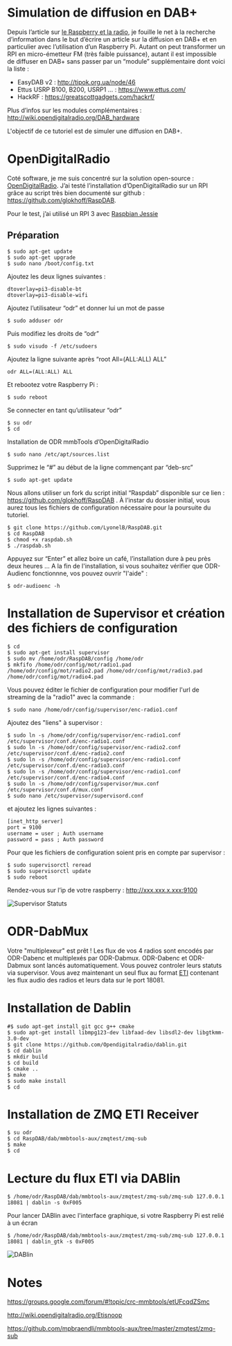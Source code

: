 # Simulation de diffusion en DAB+

Depuis l’article sur [le Raspberry et la radio](https://technic2radio.fr/raspberry-pi-radio/), je fouille le net à la recherche d’information dans le but d’écrire un article sur la diffusion en DAB+ et en particulier avec l’utilisation d’un Raspberry Pi. Autant on peut transformer un RPI en micro-émetteur FM (très faible puissance), autant il est impossible de diffuser en DAB+ sans passer par un “module” supplémentaire dont voici la liste :

- EasyDAB v2 : http://tipok.org.ua/node/46
- Ettus USRP B100, B200, USRP1 … : https://www.ettus.com/
- HackRF : https://greatscottgadgets.com/hackrf/

Plus d’infos sur les modules complémentaires :
http://wiki.opendigitalradio.org/DAB_hardware

L'objectif de ce tutoriel est de simuler une diffusion en DAB+. 

# OpenDigitalRadio

Coté software, je me suis concentré sur la solution open-source : [OpenDigitalRadio](http://www.opendigitalradio.org/). J’ai testé l’installation d’OpenDigitalRadio sur un RPI grâce au script très bien documenté sur github : https://github.com/glokhoff/RaspDAB.

Pour le test, j’ai utilisé un RPI 3 avec [Raspbian Jessie](http://downloads.raspberrypi.org/raspbian/images/raspbian-2017-07-05/)

## Préparation

    $ sudo apt-get update
    $ sudo apt-get upgrade
    $ sudo nano /boot/config.txt

Ajoutez les deux lignes suivantes :

    dtoverlay=pi3-disable-bt
    dtoverlay=pi3-disable-wifi

Ajoutez l’utilisateur “odr” et donner lui un mot de passe

    $ sudo adduser odr

Puis modifiez les droits de “odr”

    $ sudo visudo -f /etc/sudoers

Ajoutez la ligne suivante après “root All=(ALL:ALL) ALL”

    odr ALL=(ALL:ALL) ALL

Et rebootez votre Raspberry Pi :

    $ sudo reboot

Se connecter en tant qu’utilisateur “odr”

    $ su odr
    $ cd

Installation de ODR mmbTools d’OpenDigitalRadio

    $ sudo nano /etc/apt/sources.list

Supprimez le “#” au début de la ligne commençant par “deb-src”

    $ sudo apt-get update

Nous allons utiliser un fork du script initial “Raspdab” disponible sur ce lien : https://github.com/glokhoff/RaspDAB . À l’instar du dossier initial, vous aurez tous les fichiers de configuration nécessaire pour la poursuite du tutoriel.

    $ git clone https://github.com/LyonelB/RaspDAB.git
    $ cd RaspDAB
    $ chmod +x raspdab.sh
    $ ./raspdab.sh

Appuyez sur “Enter” et allez boire un café, l’installation dure à peu près deux heures …
A la fin de l'installation, si vous souhaitez vérifier que ODR-Audienc fonctionnne, vos pouvez ouvrir "l'aide" :

    $ odr-audioenc -h

# Installation de Supervisor et création des fichiers de configuration

    $ cd
    $ sudo apt-get install supervisor
    $ sudo mv /home/odr/RaspDAB/config /home/odr
    $ mkfifo /home/odr/config/mot/radio1.pad /home/odr/config/mot/radio2.pad /home/odr/config/mot/radio3.pad /home/odr/config/mot/radio4.pad
    
Vous pouvez éditer le fichier de configuration pour modifier l'url de streaming de la "radio1" avec la commande : 

    $ sudo nano /home/odr/config/supervisor/enc-radio1.conf
    
Ajoutez des "liens" à supervisor :

    $ sudo ln -s /home/odr/config/supervisor/enc-radio1.conf /etc/supervisor/conf.d/enc-radio1.conf
    $ sudo ln -s /home/odr/config/supervisor/enc-radio2.conf /etc/supervisor/conf.d/enc-radio2.conf
    $ sudo ln -s /home/odr/config/supervisor/enc-radio1.conf /etc/supervisor/conf.d/enc-radio3.conf
    $ sudo ln -s /home/odr/config/supervisor/enc-radio1.conf /etc/supervisor/conf.d/enc-radio4.conf
    $ sudo ln -s /home/odr/config/supervisor/mux.conf /etc/supervisor/conf.d/mux.conf
    $ sudo nano /etc/supervisor/supervisord.conf

et ajoutez les lignes suivantes :

    [inet_http_server]
    port = 9100
    username = user ; Auth username
    password = pass ; Auth password

Pour que les fichiers de configuration soient pris en compte par supervisor :

    $ sudo supervisorctl reread
    $ sudo supervisorctl update
    $ sudo reboot

Rendez-vous sur l’ip de votre raspberry : http://xxx.xxx.x.xxx:9100

![Supervisor Statuts](https://github.com/LyonelB/RaspDAB/raw/master/Supervisor%20Status.png)

# ODR-DabMux
    
Votre "multiplexeur" est prêt ! Les flux de vos 4 radios sont encodés par ODR-Dabenc et multiplexés par ODR-Dabmux. ODR-Dabenc et ODR-Dabmux sont lancés automatiquement. Vous pouvez controler leurs statuts via supervisor. Vous avez maintenant un seul flux au format [ETI](http://wiki.opendigitalradio.org/Ensemble_Transport_Interface) contenant les flux audio des radios et leurs data sur le port 18081.

# Installation de Dablin

    #$ sudo apt-get install git gcc g++ cmake
    $ sudo apt-get install libmpg123-dev libfaad-dev libsdl2-dev libgtkmm-3.0-dev
    $ git clone https://github.com/Opendigitalradio/dablin.git
    $ cd dablin
    $ mkdir build
    $ cd build
    $ cmake ..
    $ make
    $ sudo make install
    $ cd
    
# Installation de ZMQ ETI Receiver

    $ su odr
    $ cd RaspDAB/dab/mmbtools-aux/zmqtest/zmq-sub
    $ make
    $ cd
    
# Lecture du flux ETI via DABlin

    $ /home/odr/RaspDAB/dab/mmbtools-aux/zmqtest/zmq-sub/zmq-sub 127.0.0.1 18081 | dablin -s 0xF005
    
Pour lancer DABlin avec l'interface graphique, si votre Raspberry Pi est relié à un écran

    $ /home/odr/RaspDAB/dab/mmbtools-aux/zmqtest/zmq-sub/zmq-sub 127.0.0.1 18081 | dablin_gtk -s 0xF005
    
![DABlin](https://raw.githubusercontent.com/LyonelB/RaspDAB/master/2018-01-04-094242_1440x900_scrot.png)

# Notes

https://groups.google.com/forum/#!topic/crc-mmbtools/etUFcqdZSmc

http://wiki.opendigitalradio.org/Etisnoop

https://github.com/mpbraendli/mmbtools-aux/tree/master/zmqtest/zmq-sub

